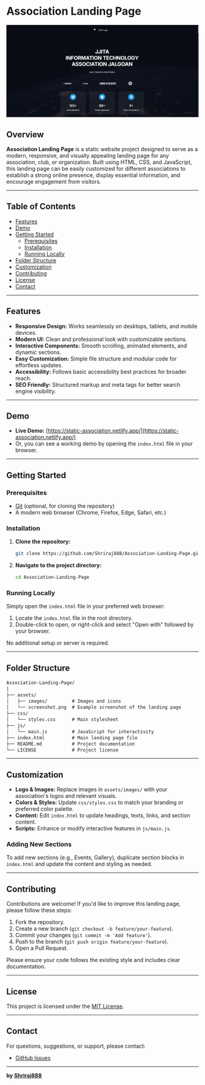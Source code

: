 # Association Landing Page

![Landing Page Screenshot](/image.png)

## Overview

**Association Landing Page** is a static website project designed to serve as a modern, responsive, and visually appealing landing page for any association, club, or organization. Built using HTML, CSS, and JavaScript, this landing page can be easily customized for different associations to establish a strong online presence, display essential information, and encourage engagement from visitors.

---

## Table of Contents

- [Features](#features)
- [Demo](#demo)
- [Getting Started](#getting-started)
  - [Prerequisites](#prerequisites)
  - [Installation](#installation)
  - [Running Locally](#running-locally)
- [Folder Structure](#folder-structure)
- [Customization](#customization)
- [Contributing](#contributing)
- [License](#license)
- [Contact](#contact)

---

## Features

- **Responsive Design:** Works seamlessly on desktops, tablets, and mobile devices.
- **Modern UI:** Clean and professional look with customizable sections.
- **Interactive Components:** Smooth scrolling, animated elements, and dynamic sections.
- **Easy Customization:** Simple file structure and modular code for effortless updates.
- **Accessibility:** Follows basic accessibility best practices for broader reach.
- **SEO Friendly:** Structured markup and meta tags for better search engine visibility.

---

## Demo

- **Live Demo:** [https://static-association.netlify.app/](https://static-association.netlify.app/)
- Or, you can see a working demo by opening the `index.html` file in your browser.

---

## Getting Started

### Prerequisites

- [Git](https://git-scm.com/) (optional, for cloning the repository)
- A modern web browser (Chrome, Firefox, Edge, Safari, etc.)

### Installation

1. **Clone the repository:**
   ```bash
   git clone https://github.com/Shriraj888/Association-Landing-Page.git
   ```
2. **Navigate to the project directory:**
   ```bash
   cd Association-Landing-Page
   ```

### Running Locally

Simply open the `index.html` file in your preferred web browser:

1. Locate the `index.html` file in the root directory.
2. Double-click to open, or right-click and select "Open with" followed by your browser.

No additional setup or server is required.

---

## Folder Structure

```text
Association-Landing-Page/
│
├── assets/
│   ├── images/         # Images and icons
│   └── screenshot.png  # Example screenshot of the landing page
├── css/
│   └── styles.css      # Main stylesheet
├── js/
│   └── main.js         # JavaScript for interactivity
├── index.html          # Main landing page file
├── README.md           # Project documentation
└── LICENSE             # Project license
```

---

## Customization

- **Logo & Images:** Replace images in `assets/images/` with your association's logos and relevant visuals.
- **Colors & Styles:** Update `css/styles.css` to match your branding or preferred color palette.
- **Content:** Edit `index.html` to update headings, texts, links, and section content.
- **Scripts:** Enhance or modify interactive features in `js/main.js`.

### Adding New Sections

To add new sections (e.g., Events, Gallery), duplicate section blocks in `index.html` and update the content and styling as needed.

---

## Contributing

Contributions are welcome! If you'd like to improve this landing page, please follow these steps:

1. Fork the repository.
2. Create a new branch (`git checkout -b feature/your-feature`).
3. Commit your changes (`git commit -m 'Add feature'`).
4. Push to the branch (`git push origin feature/your-feature`).
5. Open a Pull Request.

Please ensure your code follows the existing style and includes clear documentation.

---

## License

This project is licensed under the [MIT License](LICENSE).

---

## Contact

For questions, suggestions, or support, please contact:

- [GitHub Issues](https://github.com/Shriraj888/Association-Landing-Page/issues)

---

**by [Shriraj888](https://github.com/Shriraj888)**
